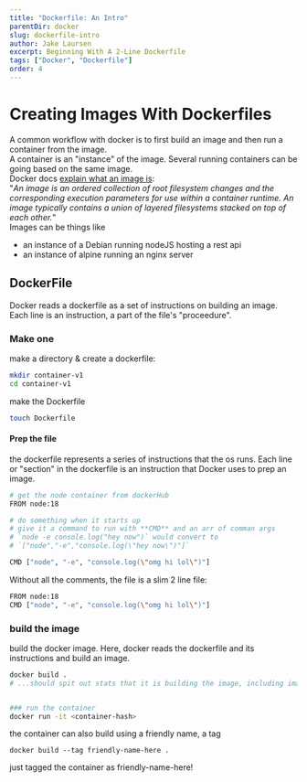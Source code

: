```yaml
---
title: "Dockerfile: An Intro"
parentDir: docker
slug: dockerfile-intro
author: Jake Laursen
excerpt: Beginning With A 2-Line Dockerfile 
tags: ["Docker", "Dockerfile"]
order: 4
---
```


# Creating Images With Dockerfiles
A common workflow with docker is to first build an image and then run a container from the image.  
A container is an "instance" of the image. Several running containers can be going based on the same image.  
Docker docs [explain what an image is](https://docs.docker.com/glossary/#container-image):  
"_An image is an ordered collection of root filesystem changes and the corresponding execution parameters for use within a container runtime. An image typically contains a union of layered filesystems stacked on top of each other._"   
Images can be things like
- an instance of a Debian running nodeJS hosting a rest api
- an instance of alpine running an nginx server

## DockerFile
Docker reads a dockerfile as a set of instructions on building an image. Each line is an instruction, a part of the file's "proceedure".

### Make one
make a directory & create a dockerfile:
```bash
mkdir container-v1
cd container-v1
```

make the Dockerfile
```bash 
touch Dockerfile
```
#### Prep the file
the dockerfile represents a series of instructions that the os runs. Each line or "section" in the dockerfile is an instruction that Docker uses to prep an image.

```bash
# get the node container from dockerHub
FROM node:18

# do something when it starts up
# give it a command to run with **CMD** and an arr of comman args
# `node -e console.log("hey now")` would convert to 
# `["node","-e","console.log(\"hey now\")"]`

CMD ["node", "-e", "console.log(\"omg hi lol\")"]
```

Without all the comments, the file is a slim 2 line file:
```bash
FROM node:18
CMD ["node", "-e", "console.log(\"omg hi lol\")"]
```

### build the image
build the docker image. Here, docker reads the dockerfile and its instructions and build an image.
```bash
docker build .
# ...should spit out stats that it is building the image, including image name and a hash of the image


### run the container
docker run -it <container-hash>
```

the container can also build using a friendly name, a tag

```docker build --tag friendly-name-here .```

just tagged the container as friendly-name-here!
